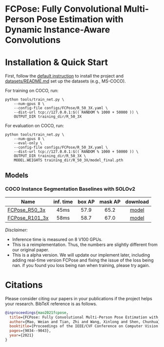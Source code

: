# FCPose: Fully Convolutional Multi-Person Pose Estimation with Dynamic Instance-Aware Convolutions



# Installation & Quick Start
First, follow the [default instruction](../../README.md#Installation) to install the project and [datasets/README.md](https://github.com/facebookresearch/detectron2/blob/master/datasets/README.md)
set up the datasets (e.g., MS-COCO).

For training on COCO, run:
```
python tools/train_net.py \
    --num-gpus 8 \
    --config-file configs/FCPose/R_50_3X.yaml \
    --dist-url tcp://127.0.0.1:$(( RANDOM % 1000 + 50000 )) \
    OUTPUT_DIR training_dir/R_50_3X
```

For evaluation on COCO, run:
```
python tools/train_net.py \
    --num-gpus 8 \
    --eval-only \
    --config-file configs/FCPose/R_50_3X.yaml \
    --dist-url tcp://127.0.0.1:$(( RANDOM % 1000 + 50000 )) \
    OUTPUT_DIR training_dir/R_50_3X \
    MODEL.WEIGHTS training_dir/R_50_3X/model_final.pth
```


## Models
### COCO Instance Segmentation Baselines with SOLOv2

Name | inf. time | box AP | mask AP | download
--- |:---:|:---:|:---:|:---:
[FCPose_R50_3x](R_50_3X.yaml) | 45ms | 57.9  | 65.2  | [model](https://cloudstor.aarnet.edu.au/plus/s/KoM3QUu9FMbSG1Q/download)
[FCPose_R101_3x](R_101_3X.yaml) | 58ms | 58.7  | 67.0  | [model](https://cloudstor.aarnet.edu.au/plus/s/kNVlDpPNHcOsRFf/download)


*Disclaimer:*

- Inference time is measured on 8 V100 GPUs.
- This is a reimplementation. Thus, the numbers are slightly different from our original paper.
- This is a alpha version. We will update our implement later, including adding real-time version FCPose and fixing the issue of the loss being nan. if you found you loss being nan when training, please try again.


# Citations
Please consider citing our papers in your publications if the project helps your research. BibTeX reference is as follows.
```BibTeX
@inproceedings{mao2021fcpose,
  title={FCPose: Fully Convolutional Multi-Person Pose Estimation with Dynamic Instance-Aware Convolutions},
  author={Mao, Weian and Tian, Zhi and Wang, Xinlong and Shen, Chunhua},
  booktitle={Proceedings of the IEEE/CVF Conference on Computer Vision and Pattern Recognition},
  pages={9034--9043},
  year={2021}
}
```
